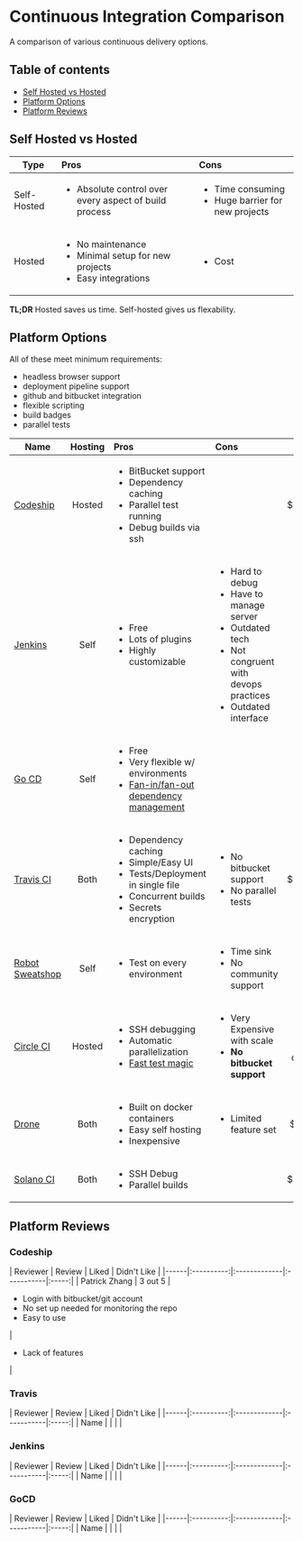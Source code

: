 # Continuous Integration Comparison

A comparison of various continuous delivery options.

## Table of contents

- [Self Hosted vs Hosted](#self-hosted-vs-hosted)
- [Platform Options](#platform-options)
- [Platform Reviews](#platform-reviews)


## Self Hosted vs Hosted

| Type | Pros          | Cons  |
|------|:-------------|:-------------|
| Self-Hosted |<ul><li>Absolute control over every aspect of build process</li></ul>|<ul><li>Time consuming</li><li>Huge barrier for new projects</li></ul>|
|Hosted | <ul><li>No maintenance</li><li>Minimal setup for new projects</li><li>Easy integrations</li></ul> | <ul><li>Cost</li></ul> |

<b>TL;DR</b> Hosted saves us time. Self-hosted gives us flexability.


## Platform Options

All of these meet minimum requirements:
- headless browser support
- deployment pipeline support
- github and bitbucket integration
- flexible scripting
- build badges
- parallel tests



| Name | Hosting |  Pros | Cons | Price |
|------|:----------:|:-------------|:-----------|:-----:|
|[Codeship](https://codeship.com/) | Hosted |<ul><li>BitBucket support</li><li>Dependency caching</li><li>Parallel test running</li><li>Debug builds via ssh</li></ul> |  | $199/month |
|[Jenkins](https://jenkins-ci.org/) | Self |<ul><li>Free</li><li>Lots of plugins</li><li>Highly customizable</li></ul> | <ul><li>Hard to debug</li><li>Have to manage server</li><li>Outdated tech</li><li>Not congruent with devops practices</li><li>Outdated interface</li></ul> | Free |
|[Go CD](http://www.go.cd/) | Self |<ul><li>Free</li><li>Very flexible w/ environments</li><li>[Fan-in/fan-out dependency management](http://support.thoughtworks.com/entries/22229668-Go-s-Dependency-Management)</li></ul> | | Free |
|[Travis CI](https://travis-ci.org/) | Both | <ul><li>Dependency caching</li><li>Simple/Easy UI</li><li>Tests/Deployment in single file</li><li>Concurrent builds</li><li>Secrets encryption</li></ul> | <ul><li>No bitbucket support</li><li>No parallel tests</li></ul> | $250/month |
|[Robot Sweatshop](https://github.com/JScott/robot_sweatshop) | Self |<ul><li>Test on every environment</li></ul> | <ul><li>Time sink</li><li>No community support</li></ul> | Free |
|[Circle CI](https://circleci.com/) | Hosted |<ul><li>SSH debugging</li><li>Automatic parallelization</li><li>[Fast test magic](https://circleci.com/docs/what-happens)</li></ul> | <ul><li>Very Expensive with scale</li><li><b>No bitbucket support</b></li></ul> | $269/mo for 6 containers |
|[Drone](https://drone.io/) | Both | <ul><li>Built on docker containers</li><li>Easy self hosting</li><li>Inexpensive</li></ul> | <ul><li>Limited feature set</li></ul>  | $50/month |
|[Solano CI](https://www.solanolabs.com/) | Both | <ul><li>SSH Debug</li><li>Parallel builds</li></ul> |  | $125/month |


## Platform Reviews

### Codeship

| Reviewer | Review |  Liked | Didn't Like |
|------|:----------:|:-------------|:-----------|:-----:|
| Patrick Zhang | 3 out 5 | <ul><li>Login with bitbucket/git account</li><li>No set up needed for monitoring the repo</li><li>Easy to use</li></ul> | <ul><li>Lack of features</li></ul> |


### Travis

| Reviewer | Review |  Liked | Didn't Like |
|------|:----------:|:-------------|:-----------|:-----:|
| Name |  |  | |

### Jenkins

| Reviewer | Review |  Liked | Didn't Like |
|------|:----------:|:-------------|:-----------|:-----:|
| Name |  |  | |

### GoCD

| Reviewer | Review |  Liked | Didn't Like |
|------|:----------:|:-------------|:-----------|:-----:|
| Name |  |  | |
